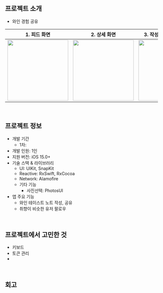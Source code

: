 ## 프로젝트 소개
- 와인 경험 공유
  
|1. 피드 화면 | 2. 상세 화면 | 3. 작성할 와인 선택 화면 |
| -- | -- | -- |
| <img width="200" src="" /> | <img width="200" src="" /> | <img width="200" src="" /> |
</br>

## 프로젝트 정보
- 개발 기간
  - 1차: 
- 개발 인원: 1인
- 지원 버전: iOS 15.0+
- 기술 스택 & 라이브러리
  - UI: UIKit, SnapKit
  - Reactive: RxSwift, RxCocoa
  - Network: Alamofire
  - 기타 기능
    - 사진선택: PhotosUI
- 앱 주요 기능
  - 와인 테이스트 노트 작성, 공유
  - 취향이 비슷한 유저 팔로우

</br>

## 프로젝트에서 고민한 것
- 키보드
- 토큰 관리
- 
  
</br>

## 회고
